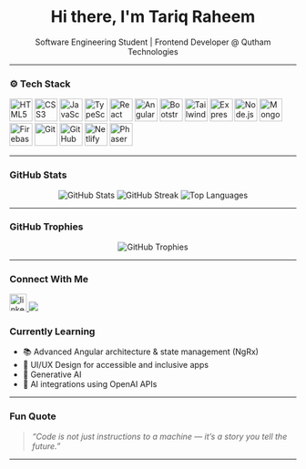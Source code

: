 <h1 align="center">Hi there, I'm Tariq Raheem</h1>

<p align="center">
  Software Engineering Student | Frontend Developer @ Qutham Technologies
</p>

---

### ⚙️ Tech Stack

<p align="left">
  <!-- Core Web -->
  <img src="https://cdn.jsdelivr.net/gh/devicons/devicon/icons/html5/html5-original.svg" width="40" height="40" alt="HTML5"/>
  <img src="https://cdn.jsdelivr.net/gh/devicons/devicon/icons/css3/css3-original.svg" width="40" height="40" alt="CSS3"/>
  <img src="https://cdn.jsdelivr.net/gh/devicons/devicon/icons/javascript/javascript-original.svg" width="40" height="40" alt="JavaScript"/>
  <img src="https://cdn.jsdelivr.net/gh/devicons/devicon/icons/typescript/typescript-original.svg" width="40" height="40" alt="TypeScript"/>

  <!-- Frameworks -->
  <img src="https://cdn.jsdelivr.net/gh/devicons/devicon/icons/react/react-original.svg" width="40" height="40" alt="React"/>
  <img src="https://cdn.jsdelivr.net/gh/devicons/devicon/icons/angular/angular-original.svg" width="40" height="40" alt="Angular"/>
  <img src="https://cdn.jsdelivr.net/gh/devicons/devicon/icons/bootstrap/bootstrap-original.svg" width="40" height="40" alt="Bootstrap"/>
  <img src="https://cdn.jsdelivr.net/gh/devicons/devicon/icons/tailwindcss/tailwindcss-original.svg" width="40" height="40" alt="TailwindCSS"/>

  <!-- Backend -->
  <img src="https://cdn.jsdelivr.net/gh/devicons/devicon/icons/express/express-original.svg" width="40" height="40" alt="Express.js"/>
  <img src="https://cdn.jsdelivr.net/gh/devicons/devicon/icons/nodejs/nodejs-original.svg" width="40" height="40" alt="Node.js"/>
  <img src="https://cdn.jsdelivr.net/gh/devicons/devicon/icons/mongodb/mongodb-original.svg" width="40" height="40" alt="MongoDB"/>

  <!-- Dev Tools -->
  <img src="https://cdn.jsdelivr.net/gh/devicons/devicon/icons/firebase/firebase-plain.svg" width="40" height="40" alt="Firebase"/>
  <img src="https://cdn.jsdelivr.net/gh/devicons/devicon/icons/git/git-original.svg" width="40" height="40" alt="Git"/>
  <img src="https://github.githubassets.com/images/modules/logos_page/GitHub-Mark.png" width="40" height="40" alt="GitHub" />
  <img src="https://cdn.jsdelivr.net/gh/devicons/devicon/icons/netlify/netlify-original.svg" width="40" height="40" alt="Netlify"/>

  <!-- Games -->
  <img src="https://cdn.jsdelivr.net/gh/devicons/devicon/icons/phaser/phaser-original.svg" width="40" height="40" alt="Phaser"/>
</p>


---

### GitHub Stats

<p align="center">
  <img src="https://github-readme-stats.vercel.app/api?username=rahee55&show_icons=true&theme=tokyonight" alt="GitHub Stats" />
  <img src="https://streak-stats.demolab.com?user=rahee55&theme=tokyonight&hide_border=true" alt="GitHub Streak" />
  <img src="https://github-readme-stats.vercel.app/api/top-langs/?username=rahee55&layout=compact&theme=tokyonight" alt="Top Languages" />
</p>

---

### GitHub Trophies

<p align="center">
  <img src="https://github-profile-trophy.vercel.app/?username=rahee55&theme=gruvbox&column=7&margin-w=10&no-frame=true&rank=SECRET,SSS,SS,S,AAA,AA,A,B" alt="GitHub Trophies"/>
</p>

---

### Connect With Me

<p align="left">
  <a href="https://linkedin.com/in/tariq-raheem/" target="_blank">
    <img src="https://cdn.jsdelivr.net/gh/devicons/devicon/icons/linkedin/linkedin-original.svg" height="30" alt="linkedin"/>
  </a>
  <a href="rahee.programmer@gmail.com">
    <img src="https://img.shields.io/badge/Gmail-D14836?style=flat&logo=gmail&logoColor=white" />
  </a>
</p>

### Currently Learning

- 📚 Advanced Angular architecture & state management (NgRx)
- 🎨 UI/UX Design for accessible and inclusive apps
- 🤖 Generative AI
- 🤖 AI integrations using OpenAI APIs

---

### Fun Quote

> *“Code is not just instructions to a machine — it’s a story you tell the future.”*

---
